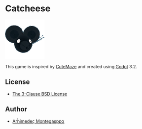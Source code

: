 [cacilhas]: https://cacilhas.info/
[cutemaze]: https://gottcode.org/cutemaze/
[godot]: https://godotengine.org/

# Catcheese

![](icon.png)

This game is inspired by [CuteMaze][cutemaze] and created using [Godot][godot]
3.2.


## License

- [The 3-Clause BSD License](COPYING)


## Author

- [Arĥimedeς Montegasppα][cacilhas]
